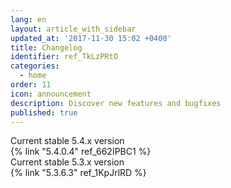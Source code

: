 ```yaml
---
lang: en
layout: article_with_sidebar
updated_at: '2017-11-30 15:02 +0400'
title: Changelog
identifier: ref_TkLzPRtO
categories:
  - home
order: 11
icon: announcement
description: Discover new features and bugfixes
published: true
---
```


<div class="ui vertical padded center aligned basic segment">
    <div class="ui statistics">
    <div class="statistic">
        <div class="label">Current stable 5.4.x version</div>
        <div class="value" markdown="span">{% link "5.4.0.4" ref_662IPBC1 %}</div>
      </div>
      <div class="statistic">
        <div class="label">Current stable 5.3.x version</div>
        <div class="value" markdown="span">{% link "5.3.6.3" ref_1KpJrlRD %}</div>
      </div>
      <div class="statistic">
        <div class="label"></div>
        <div class="value" markdown="span"></div>
      </div>
    </div>
</div>
